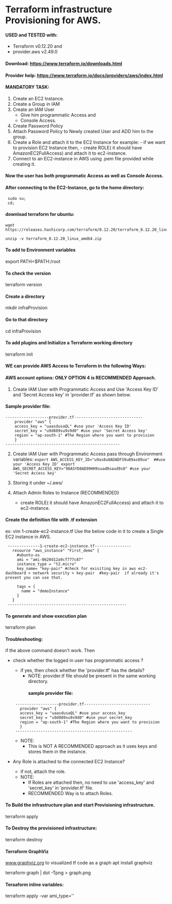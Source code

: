 
# Terraform infrastructure Provisioning for AWS.

#### USED and TESTED with:
 - Terraform v0.12.20 and
 - provider.aws v2.49.0


#### Download: https://www.terraform.io/downloads.html
#### Provider help: https://www.terraform.io/docs/providers/aws/index.html

#### MANDATORY TASK:
1. Create an EC2 Instance.
2. Create a Group in IAM
3. Create an IAM User
     - Give him programmatic Access and
     - Console Access.
4. Create Password Policy
5. Attach Password Policy to Newly created User and ADD him to the group.
6. Create a Role and attach it to the EC2 Instance
    for example:
        - if we want to provision EC2 Instance then,
        - create ROLE( it should have AmazonEC2FullAccess) and attach it to ec2-instance.
7. Connect to an EC2-instance in AWS using .pem file provided while creating it.
#### Now the user has both programmatic Access as well as Console Access.

#### After connecting to the EC2-Instance, go to the home directory:
```
 sudo su;
 cd;
```
#### download terraform for ubuntu:
```
wget https://releases.hashicorp.com/terraform/0.12.20/terraform_0.12.20_linux_amd64.zip

unzip -v terraform_0.12.20_linux_amd64.zip
```

#### To add to Environment variables
 export PATH=$PATH:/root

#### To check the version
 terraform version

#### Create a directory
 mkdir infraProvision

#### Go to that directory
 cd infraProvision

#### To add plugins and Initialize a Terraform working directory
 terraform init

####  WE can provide AWS Access to Terraform in the following Ways:

 #### AWS account options: ONLY OPTION 4 is RECOMMENDED Approach.

  1. Create IAM User with Programmatic Access and Use 'Access Key ID' and
    'Secret Access key' in 'provider.tf' as shown below.

  #### Sample provider file:
  ```
  -------------------provider.tf------------------------------
      provider "aws" {
      access_key = "uaasdusaQL" #use your 'Access Key ID'
      secret_key = "u9d889su9s9d0" #use your 'Secret Access key'
      region = "ap-south-1" #The Region where you want to provision
      }
  --------------------------------------------------
 ```
  2. Create IAM User with Programmatic Access pass through Environment variables:
    ```
      export AWS_ACCESS_KEY_ID="u9as8u8ADADFS9u89as89ua"  ##use your 'Access Key ID'
      export AWS_SECRET_ACCESS_KEY="98ASYD8AD99HH9suad0saud9s0" #use your 'Secret Access key'
    ```
  3. Storing it under  ~/.aws/

  4. Attach Admin Roles to Instance (RECOMMENDED)
      - create ROLE( it should have AmazonEC2FullAccess) and attach it to ec2-instance.

#### Create the definition file with .tf extension
 ex: vim 1-create-ec2-instance.tf
 Use the below code in it to create a Single EC2 instance in AWS.
 ```
  --------------1-create-ec2-instance.tf----------------
    resource "aws_instance" "First_demo" {
      #ubuntu-os
      ami = "ami-0620d12a9cf777c87"
      instance_type = "t2.micro"
      key_name= "key-pair" #check for exisiting key in aws ec2-dashboard > network security > key-pair  #key-pair  if already it's present you can use that.

      tags = {
        name = "demoInstance"
      }
    }
  ----------------------------------------------------
 ```
#### To generate and show execution plan
 terraform plan

#### Troubleshooting:

   if the above command doesn't work. Then
   - check whether the logged in user has  programmatic access ?
       - if yes, then check whether the 'provider.tf' has the details?
          - NOTE: provider.tf file should be present in the same working directory.
            #### sample provider file:
      ```   
       -------------------provider.tf-----------------------------
         provider "aws" {
         access_key = "uaasdusaQL" #use your access_key
         secret_key = "u9d889su9s9d0" #use your secret_key
         region = "ap-south-1" #The Region where you want to provision
         }
       ---------------------------------------------------
      ```
      - NOTE:
        - This is NOT A RECOMMENDED approach as it uses keys and
          stores them in the instance.

   - Any Role is attached to the connected EC2 Instance?
      - if not, attach the role.
      - NOTE:
        - If Roles are attached then,
          no need to use 'access_key' and 'secret_key' in 'provider.tf' file.
        - RECOMMENDED Way is to attach Roles.


#### To Build the infrastructure plan and start Provisioning infrastructure.
 terraform apply    

#### To Destroy the provisioned infrastructure:
 terraform destroy

#### Terraform GraphViz
 www.graphviz.org
 to visualized tf code as a graph
 apt install graphviz

 terraform graph | dot -Tpng > graph.png

 #### Teraaform inline variables:
  terraform apply -var ami_type='<ami-id>'

